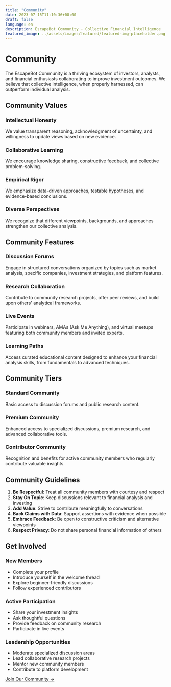 ```yaml
---
title: "Community"
date: 2023-07-15T11:10:36+08:00
draft: false
language: en
description: EscapeBot Community - Collective Financial Intelligence
featured_image: ../assets/images/featured/featured-img-placeholder.png
---
```


# Community

The EscapeBot Community is a thriving ecosystem of investors, analysts, and financial enthusiasts collaborating to improve investment outcomes. We believe that collective intelligence, when properly harnessed, can outperform individual analysis.

## Community Values

### Intellectual Honesty
We value transparent reasoning, acknowledgment of uncertainty, and willingness to update views based on new evidence.

### Collaborative Learning
We encourage knowledge sharing, constructive feedback, and collective problem-solving.

### Empirical Rigor
We emphasize data-driven approaches, testable hypotheses, and evidence-based conclusions.

### Diverse Perspectives
We recognize that different viewpoints, backgrounds, and approaches strengthen our collective analysis.

## Community Features

### Discussion Forums
Engage in structured conversations organized by topics such as market analysis, specific companies, investment strategies, and platform features.

### Research Collaboration
Contribute to community research projects, offer peer reviews, and build upon others' analytical frameworks.

### Live Events
Participate in webinars, AMAs (Ask Me Anything), and virtual meetups featuring both community members and invited experts.

### Learning Paths
Access curated educational content designed to enhance your financial analysis skills, from fundamentals to advanced techniques.

## Community Tiers

### Standard Community
Basic access to discussion forums and public research content.

### Premium Community
Enhanced access to specialized discussions, premium research, and advanced collaborative tools.

### Contributor Community
Recognition and benefits for active community members who regularly contribute valuable insights.

## Community Guidelines

1. **Be Respectful**: Treat all community members with courtesy and respect
2. **Stay On Topic**: Keep discussions relevant to financial analysis and investing
3. **Add Value**: Strive to contribute meaningfully to conversations
4. **Back Claims with Data**: Support assertions with evidence when possible
5. **Embrace Feedback**: Be open to constructive criticism and alternative viewpoints
6. **Respect Privacy**: Do not share personal financial information of others

## Get Involved

### New Members
- Complete your profile
- Introduce yourself in the welcome thread
- Explore beginner-friendly discussions
- Follow experienced contributors

### Active Participation
- Share your investment insights
- Ask thoughtful questions
- Provide feedback on community research
- Participate in live events

### Leadership Opportunities
- Moderate specialized discussion areas
- Lead collaborative research projects
- Mentor new community members
- Contribute to platform development

[Join Our Community →](/community/join) 